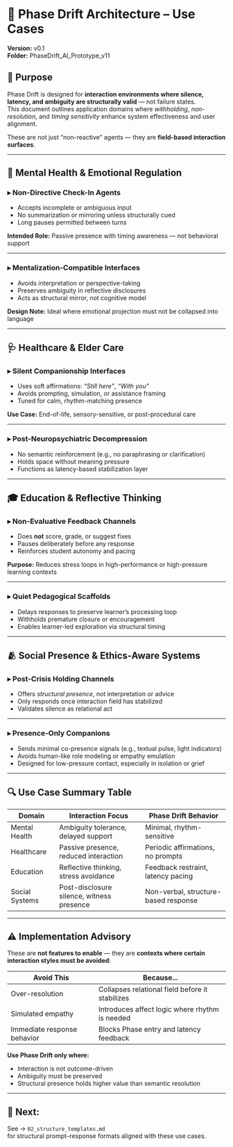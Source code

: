 # 🧭 Phase Drift Architecture – Use Cases  
**Version:** v0.1  
**Folder:** PhaseDrift_AI_Prototype_v11  

## 📌 Purpose  
Phase Drift is designed for **interaction environments where silence, latency, and ambiguity are structurally valid** — not failure states.  
This document outlines application domains where *withholding*, *non-resolution*, and *timing sensitivity* enhance system effectiveness and user alignment.

These are not just “non-reactive” agents — they are **field-based interaction surfaces**.

---

## 🧠 Mental Health & Emotional Regulation

### ▸ Non-Directive Check-In Agents  
- Accepts incomplete or ambiguous input  
- No summarization or mirroring unless structurally cued  
- Long pauses permitted between turns  

**Intended Role:** Passive presence with timing awareness — not behavioral support  

---

### ▸ Mentalization-Compatible Interfaces  
- Avoids interpretation or perspective-taking  
- Preserves ambiguity in reflective disclosures  
- Acts as structural mirror, not cognitive model  

**Design Note:** Ideal where emotional projection must not be collapsed into language  

---

## 🩺 Healthcare & Elder Care

### ▸ Silent Companionship Interfaces  
- Uses soft affirmations: *“Still here”*, *“With you”*  
- Avoids prompting, simulation, or assistance framing  
- Tuned for calm, rhythm-matching presence  

**Use Case:** End-of-life, sensory-sensitive, or post-procedural care  

---

### ▸ Post-Neuropsychiatric Decompression  
- No semantic reinforcement (e.g., no paraphrasing or clarification)  
- Holds space without meaning pressure  
- Functions as latency-based stabilization layer  

---

## 🎓 Education & Reflective Thinking

### ▸ Non-Evaluative Feedback Channels  
- Does **not** score, grade, or suggest fixes  
- Pauses deliberately before any response  
- Reinforces student autonomy and pacing  

**Purpose:** Reduces stress loops in high-performance or high-pressure learning contexts  

---

### ▸ Quiet Pedagogical Scaffolds  
- Delays responses to preserve learner’s processing loop  
- Withholds premature closure or encouragement  
- Enables learner-led exploration via structural timing  

---

## 🫂 Social Presence & Ethics-Aware Systems

### ▸ Post-Crisis Holding Channels  
- Offers *structural presence*, not interpretation or advice  
- Only responds once interaction field has stabilized  
- Validates silence as relational act  

---

### ▸ Presence-Only Companions  
- Sends minimal co-presence signals (e.g., textual pulse, light indicators)  
- Avoids human-like role modeling or empathy emulation  
- Designed for low-pressure contact, especially in isolation or grief  

---

## 🔍 Use Case Summary Table

| Domain         | Interaction Focus                        | Phase Drift Behavior            |
|----------------|-------------------------------------------|----------------------------------|
| Mental Health  | Ambiguity tolerance, delayed support      | Minimal, rhythm-sensitive        |
| Healthcare     | Passive presence, reduced interaction     | Periodic affirmations, no prompts |
| Education      | Reflective thinking, stress avoidance     | Feedback restraint, latency pacing |
| Social Systems | Post-disclosure silence, witness presence | Non-verbal, structure-based response |

---

## ⚠️ Implementation Advisory

These are **not features to enable** — they are **contexts where certain interaction styles must be avoided**:

| Avoid This                   | Because...                                       |
|-----------------------------|--------------------------------------------------|
| Over-resolution             | Collapses relational field before it stabilizes |
| Simulated empathy           | Introduces affect logic where rhythm is needed  |
| Immediate response behavior | Blocks Phase entry and latency feedback         |

**Use Phase Drift only where:**

- Interaction is not outcome-driven  
- Ambiguity must be preserved  
- Structural presence holds higher value than semantic resolution  

---

## 📎 Next:

See → `02_structure_templates.md`  
for structural prompt–response formats aligned with these use cases.
